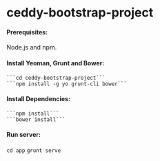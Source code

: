 # ceddy-bootstrap-project

#### Prerequisites: 
  Node.js and npm.
#### Install Yeoman, Grunt and Bower:
    ```cd ceddy-bootstrap-project```
    ```npm install -g yo grunt-cli bower```
#### Install Dependencies: 
    ```npm install```
    ```bower install```
    
#### Run server: 
  ```cd app``` 
 ```grunt serve```
